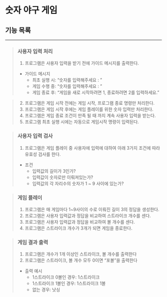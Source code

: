 # 숫자 야구 게임

## 기능 목록

---
> ### 사용자 입력 처리 
> 1. 프로그램은 사용자 입력을 받기 전에 가이드 메시지를 출력한다.
> * 가이드 메시지
>   * 최초 실행 시: “숫자를 입력해주세요 : ”
>   * 게임 수행 중: “숫자를 입력해주세요 : ”
>   * 게임 종료 후: “게임을 새로 시작하려면 1, 종료하려면 2를 입력하세요.” 

> 2. 프로그램은 게임 시작 전에는 게임 시작, 프로그램 종료 명령만 처리한다.
> 3. 프로그램은 게임 시작 후에는 게임 플레이를 위한 숫자 입력만 처리한다.
> 4. 프로그램은 게임 종료 조건이 만족 될 때 까지 계속 사용자 입력을 받는다.
> 5. 프로그램 최초 실행 시에는 자동으로 게임시작 명령이 입력된다.

> ### 사용자 입력 검사
> 1. 프로그램은 게임 플레이 중 사용자에 입력에 대하여 아래 3가지 조건에 따라 유효성 검사를 한다.
> * 조건
>   * 입력값의 길이가 3인가?
>   * 입력값이 숫자로만 이뤄져있는가?
>   * 입력값의 각 자리수의 숫자가 1 ~ 9 사이에 있는가?

> ### 게임 플레이
>    1. 프로그램은 매 게임마다 1~9사이의 수로 이뤄진 길이 3의 정답을 생성한다.
>    2. 프로그램은 사용자 입력값과 정답을 비교하여 스트라이크 개수를 센다.
>    3. 프로그램은 사용자 입력값과 정답을 비교하여 볼 개수를 센다.
>    4. 프로그램은 스트라이크 개수가 3개가 되면 게임을 종료한다.

> ### 게임 결과 출력
>   1. 프로그램은 개수가 1개 이상인 스트라이크, 볼 개수를 출력한다
>   2. 프로그램은 스트라이크, 볼 개수 모두 0이면 “포볼”을 출력한다
>   * 출력 예시
>       * 1스트라이크 0볼인 경우: 1스트라이크
>       * 1스트라이크 1볼인 경우: 1스트라이크 1볼
>       * 없는 경우: 낫싱